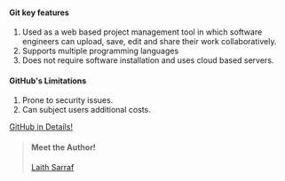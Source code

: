 #### **Git key features**

1. Used as a web based project management tool in which software engineers can upload, save, edit and share their work collaboratively.
2. Supports multiple programming languages
3. Does not require software installation and uses cloud based servers.

#### **GitHub's Limitations**

1. Prone to security issues.
2. Can subject users additional costs.


[GitHub in Details!](https://github.com/about)

> #### Meet the Author!
> [Laith Sarraf](https://github.com/LaithSarraf)


 